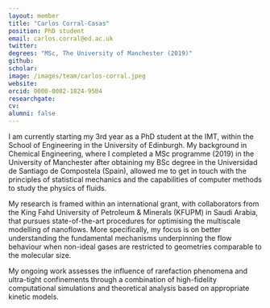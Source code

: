 ```yaml
---
layout: member
title: "Carlos Corral-Casas"
position: PhD student
email: carlos.corral@ed.ac.uk
twitter: 
degrees: "MSc, The University of Manchester (2019)"
github: 
scholar: 
image: /images/team/carlos-corral.jpeg
website: 
orcid: 0000-0002-1824-9504
researchgate: 	
cv: 	
alumni: false
---
```


I am currently starting my 3rd year as a PhD student at the IMT, within the School of Engineering in the University of Edinburgh. My background in Chemical Engineering, where I completed a MSc programme (2019) in the University of Manchester after obtaining my BSc degree in the Universidad de Santiago de Compostela (Spain), allowed me to get in touch with the principles of statistical mechanics and the capabilities of computer methods to study the physics of fluids.

My research is framed within an international grant, with collaborators from the King Fahd University of Petroleum & Minerals (KFUPM) in Saudi Arabia, that pursues state-of-the-art procedures for optimising the multiscale modelling of nanoflows. More specifically, my focus is on better understanding the fundamental mechanisms underpinning the flow behaviour when non-ideal gases are restricted to geometries comparable to the molecular size. 

My ongoing work assesses the influence of rarefaction phenomena and ultra-tight confinements through a combination of high-fidelity computational simulations and theoretical analysis based on appropriate kinetic models. 
